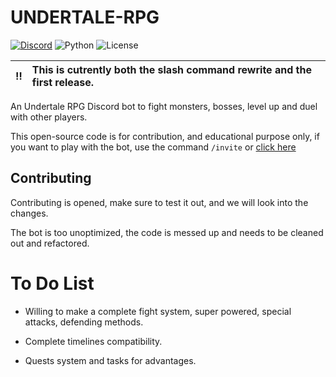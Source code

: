 # UNDERTALE-RPG

[![Discord](https://img.shields.io/discord/817437132397871135?logo=discord&style=for-the-badge)](https://discord.gg/FQYVpuNz4Q)
![Python](https://img.shields.io/badge/Python-3.8-blue?style=for-the-badge)
![License](https://img.shields.io/github/license/theblobscp/undertale-rpg?style=for-the-badge)

| :bangbang: | This is cutrently both the slash command rewrite and the first release. |
|:----------:|:-----------------------------------------------------------|

An Undertale RPG Discord bot to fight monsters, bosses, level up and duel with other players.

This open-source code is for contribution, and educational purpose only, if you want to play with the bot, use the command `/invite` or [click here](https://discord.com/api/oauth2/authorize?client_id=815153881217892372&permissions=388160&scope=bot)

## Contributing

Contributing is opened, make sure to test it out, and we will look into the changes.

The bot is too unoptimized, the code is messed up and needs to be cleaned out and refactored. 

# **To Do List**

- Willing to make a complete fight system, super powered, special attacks, defending methods.

- Complete timelines compatibility.

- Quests system and tasks for advantages.
